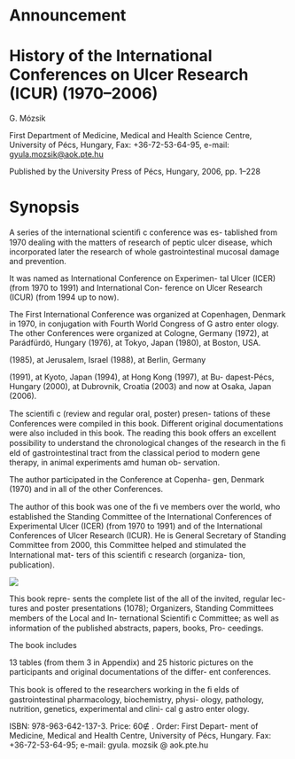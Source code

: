 # Announcement  

# History of the International Conferences on Ulcer Research (ICUR)  (1970–2006)  

G. Mózsik  

First Department of Medicine, Medical and Health Science Centre, University of Pécs, Hungary, Fax: +36-72-53-64-95,  e-mail: gyula.mozsik@aok.pte.hu  

Published by the University Press of Pécs, Hungary, 2006, pp. 1–228  

# Synopsis  

A series of the international scientiﬁ  c conference was es- tablished from 1970 dealing with the matters of research of  peptic ulcer disease, which incorporated later the research of  whole gastrointestinal mucosal damage and prevention.  

It was named as International Conference on Experimen- tal Ulcer (ICER) (from 1970 to 1991) and International Con- ference on Ulcer Research (ICUR) (from 1994 up to now).  

The First International Conference was organized at  Copenhagen, Denmark in 1970, in conjugation with Fourth  World Congress of G astro enter ology. The other Conferences  were organized at Cologne, Germany (1972), at Parádfürdö,  Hungary (1976), at Tokyo, Japan (1980), at Boston, USA. 

 (1985), at Jerusalem, Israel (1988), at Berlin, Germany 

 (1991), at Kyoto, Japan (1994), at Hong Kong (1997), at Bu- dapest-Pécs, Hungary (2000), at Dubrovnik, Croatia (2003)  and now at Osaka, Japan (2006).  

The scientiﬁ  c (review and regular oral, poster) presen- tations of these Conferences were compiled in this book.  Different original documentations were also included in this  book. The reading this book offers an excellent possibility  to understand the chronological changes of the research in  the ﬁ  eld of gastrointestinal tract from the classical period to  modern gene therapy, in animal experiments amd human ob- servation.  

The author participated in the Conference at Copenha- gen, Denmark (1970) and in all of the other Conferences.  

The author of this book was one of the ﬁ  ve members over  the world, who established the Standing Committee of the  International Conferences of Experimental Ulcer (ICER)  (from 1970 to 1991) and of the International Conferences of  Ulcer Research (ICUR). He is General Secretary of Standing  Committee from 2000, this Committee helped and stimulated  the International mat- ters of this scientiﬁ  c  research  (organiza- tion, publication).  

![](images/f7b5646cb50d3cdf05d0dfed25a61ea9989c0210ced8309eeb7f70e9dd4299c0.jpg)  

This book repre- sents the complete  list of the all of the  invited, regular lec- tures  and  poster  presentations (1078);  Organizers, Standing  Committees  members  of the Local and In- ternational Scientiﬁ  c  Committee; as well  as information of the  published abstracts,  papers, books, Pro- ceedings.  

The book includes  

13 tables (from them 3 in Appendix) and 25 historic pictures  on the participants and original documentations of the differ- ent conferences.  

This book is offered to the researchers working in the  ﬁ  elds of gastrointestinal pharmacology, biochemistry, physi- ology, pathology, nutrition, genetics, experimental and clini- cal g astro enter ology.  

ISBN: 978-963-642-137-3. Price:  $60\not\in$  . Order: First Depart- ment of Medicine, Medical and Health Centre, University  of Pécs, Hungary. Fax: +36-72-53-64-95; e-mail: gyula. mozsik  $@$  aok.pte.hu  